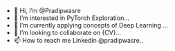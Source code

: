 - 👋 Hi, I’m @Pradipwasre
- 👀 I’m interested in PyTorch Exploration...
- 🌱 I’m currently applying concepts of Deep Learning ...
- 💞️ I’m looking to collaborate on {CV}...
- 📫 How to reach me Linkedin @pradipwasre..

<!---
Pradipwasre/Pradipwasre is a ✨ special ✨ repository because its `README.md` (this file) appears on your GitHub profile.
You can click the Preview link to take a look at your changes.
--->
